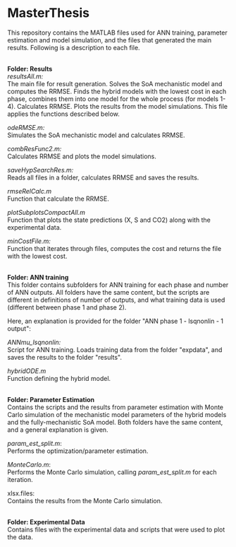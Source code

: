 # MasterThesis
This repository contains the MATLAB files used for ANN training, parameter estimation and model simulation, and the files that generated the main results. Following is a description to each file.

<br/> **Folder: Results** <br/> 
*resultsAll.m:*<br/> 
The main file for result generation.
Solves the SoA mechanistic model and computes the RRMSE.
Finds the hybrid models with the lowest cost in each phase, combines them into one model for the whole process (for models 1-4). Calculates RRMSE.
Plots the results from the model simulations.
This file applies the functions described below.

*odeRMSE.m:* <br/> 
Simulates the SoA mechanistic model and calculates RRMSE.

*combResFunc2.m:*<br/> 
Calculates RRMSE and plots the model simulations.

*saveHypSearchRes.m:*<br/> 
Reads all files in a folder, calculates RRMSE and saves the results.

*rmseRelCalc.m*<br/> 
Function that calculate the RRMSE.

*plotSubplotsCompactAll.m*<br/> 
Function that plots the state predictions (X, S and CO2) along with the experimental data.

*minCostFile.m:*<br/> 
Function that iterates through files, computes the cost and returns the file with the lowest cost.

<br/> **Folder: ANN training**<br/> 
This folder contains subfolders for ANN training for each phase and number of ANN outputs. All folders have the same content, but the scripts are different in definitions of number of outputs, and what training data is used (different between phase 1 and phase 2).

Here, an explanation is provided for the folder "ANN phase 1 - lsqnonlin - 1 output":

*ANNmu_lsqnonlin:* <br/> Script for ANN training. Loads training data from the folder "expdata", and saves the results to the folder "results".

*hybridODE.m* <br/> Function defining the hybrid model.

<br/> **Folder: Parameter Estimation**<br/> 
Contains the scripts and the results from parameter estimation with Monte Carlo simulation of the mechanistic model parameters of the hybrid models and the fully-mechanistic SoA model. Both folders have the same content, and a general explanation is given.

*param_est_split.m*:<br/>
Performs the optimization/parameter estimation.

*MonteCarlo.m*: <br/>
Performs the Monte Carlo simulation, calling *param_est_split.m* for each iteration.

xlsx.files: <br/>
Contains the results from the Monte Carlo simulation.

<br/> **Folder: Experimental Data**<br/> 
Contains files with the experimental data and scripts that were used to plot the data.